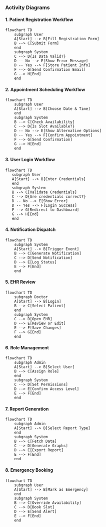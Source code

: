 ### Activity Diagrams

#### 1. Patient Registration Workflow
```mermaid
flowchart TD
    subgraph User
    A[Start] --> B[Fill Registration Form]
    B --> C[Submit Form]
    end
    subgraph System
    C --> D{Is Data Valid?}
    D -- No --> E[Show Error Message]
    D -- Yes --> F[Store Patient Info]
    F --> G[Send Confirmation Email]
    G --> H[End]
    end
```

#### 2. Appointment Scheduling Workflow
```mermaid
flowchart TD
    subgraph User
    A[Start] --> B[Choose Date & Time]
    end
    subgraph System
    B --> C[Check Availability]
    C --> D{Is Slot Available?}
    D -- No --> E[Show Alternative Options]
    D -- Yes --> F[Confirm Appointment]
    F --> G[Send Confirmation]
    G --> H[End]
    end
```

 #### 3. User Login Workflow
 ```mermaid
 flowchart TD
    subgraph User
    A[Start] --> B[Enter Credentials]
    end
    subgraph System
    B --> C[Validate Credentials]
    C --> D{Are credentials correct?}
    D -- No --> E[Show Error]
    D -- Yes --> F[Login Success]
    F --> G[Redirect to Dashboard]
    G --> H[End]
    end
```

#### 4. Notification Dispatch
```mermaid
flowchart TD
    subgraph System
    A[Start] --> B[Trigger Event]
    B --> C[Generate Notification]
    C --> D[Send Notification]
    D --> E[Log Status]
    E --> F[End]
    end
```

#### 5. EHR Review
```mermaid
flowchart TD
    subgraph Doctor
    A[Start] --> B[Login]
    B --> C[Select Patient]
    end
    subgraph System
    C --> D[Open EHR]
    D --> E[Review or Edit]
    E --> F[Save Changes]
    F --> G[End]
    end
```

#### 6. Role Management
```mermaid
flowchart TD
    subgraph Admin
    A[Start] --> B[Select User]
    B --> C[Assign Role]
    end
    subgraph System
    C --> D[Set Permissions]
    D --> E[Confirm Access Level]
    E --> F[End]
    end
```

#### 7. Report Generation
```mermaid
flowchart TD
    subgraph Admin
    A[Start] --> B[Select Report Type]
    end
    subgraph System
    B --> C[Fetch Data]
    C --> D[Generate Graphs]
    D --> E[Export Report]
    E --> F[End]
    end
```

#### 8. Emergency Booking
```mermaid
flowchart TD
    subgraph User
    A[Start] --> B[Mark as Emergency]
    end
    subgraph System
    B --> C[Override Availability]
    C --> D[Book Slot]
    D --> E[Send Alert]
    E --> F[End]
    end
```
